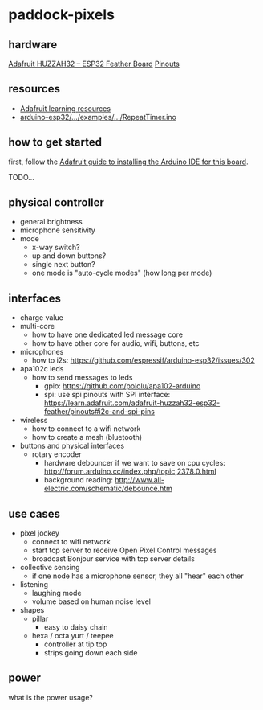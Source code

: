 # paddock-pixels

## hardware

[Adafruit HUZZAH32 – ESP32 Feather Board](https://www.adafruit.com/product/3405)
[Pinouts](https://learn.adafruit.com/adafruit-huzzah32-esp32-feather/pinouts)

## resources

- [Adafruit learning resources](https://learn.adafruit.com/adafruit-huzzah32-esp32-feather)
- [arduino-esp32/.../examples/.../RepeatTimer.ino](https://github.com/espressif/arduino-esp32/blob/master/libraries/ESP32/examples/Timer/RepeatTimer/RepeatTimer.ino)

## how to get started

first, follow the [Adafruit guide to installing the Arduino IDE for this board](https://learn.adafruit.com/adafruit-huzzah32-esp32-feather/using-with-arduino-ide).

TODO...

## physical controller

- general brightness
- microphone sensitivity
- mode
  - x-way switch?
  - up and down buttons?
  - single next button?
  - one mode is "auto-cycle modes" (how long per mode)

## interfaces

- charge value
- multi-core
  - how to have one dedicated led message core
  - how to have other core for audio, wifi, buttons, etc
- microphones
  - how to i2s: https://github.com/espressif/arduino-esp32/issues/302
- apa102c leds
  - how to send messages to leds
    - gpio: https://github.com/pololu/apa102-arduino
    - spi: use spi pinouts with SPI interface: https://learn.adafruit.com/adafruit-huzzah32-esp32-feather/pinouts#i2c-and-spi-pins
- wireless
  - how to connect to a wifi network
  - how to create a mesh (bluetooth)
- buttons and physical interfaces
  - rotary encoder
    - hardware debouncer if we want to save on cpu cycles: http://forum.arduino.cc/index.php/topic,2378.0.html
    - background reading: http://www.all-electric.com/schematic/debounce.htm

## use cases

- pixel jockey
  - connect to wifi network
  - start tcp server to receive Open Pixel Control messages
  - broadcast Bonjour service with tcp server details
- collective sensing
  - if one node has a microphone sensor, they all "hear" each other
- listening
  - laughing mode
  - volume based on human noise level
- shapes
  - pillar
    - easy to daisy chain
  - hexa / octa yurt / teepee
    - controller at tip top
    - strips going down each side

## power

what is the power usage?
